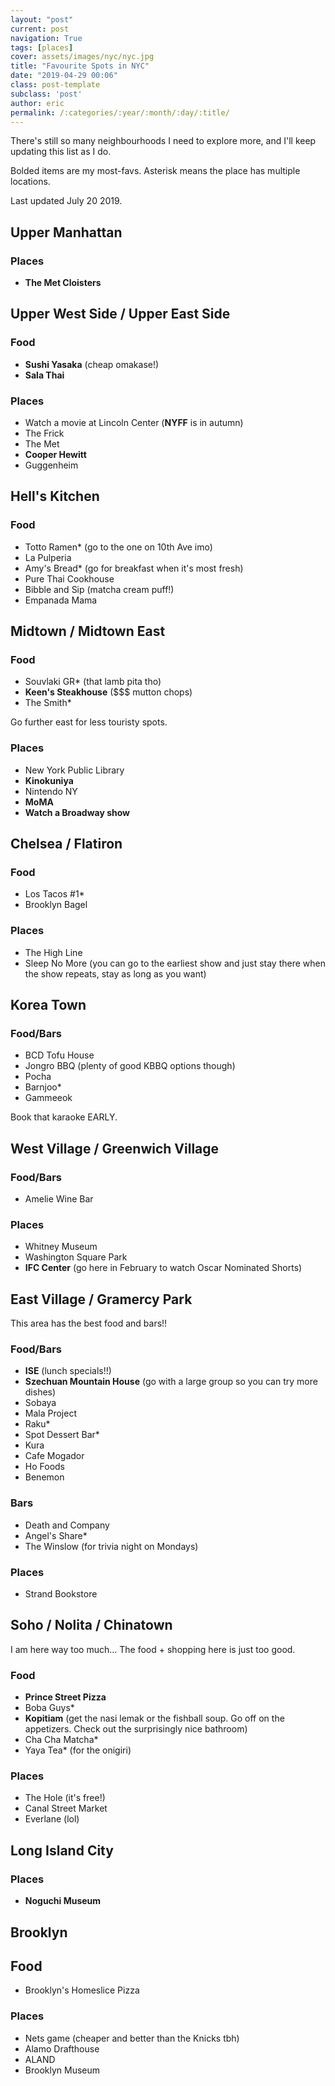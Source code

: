 ```yaml
---
layout: "post"
current: post
navigation: True
tags: [places]
cover: assets/images/nyc/nyc.jpg
title: "Favourite Spots in NYC"
date: "2019-04-29 00:06"
class: post-template
subclass: 'post'
author: eric
permalink: /:categories/:year/:month/:day/:title/
---
```


There's still so many neighbourhoods I need to explore more, and I'll keep updating this list as I do.

Bolded items are my most-favs. Asterisk means the place has multiple locations.

Last updated July 20 2019.

## Upper Manhattan

### Places
* **The Met Cloisters**

## Upper West Side / Upper East Side

### Food
* **Sushi Yasaka** (cheap omakase!)
* **Sala Thai**

### Places
* Watch a movie at Lincoln Center (**NYFF** is in autumn)
* The Frick
* The Met
* **Cooper Hewitt**
* Guggenheim

## Hell's Kitchen

### Food
* Totto Ramen* (go to the one on 10th Ave imo)
* La Pulperia
* Amy's Bread* (go for breakfast when it's most fresh)
* Pure Thai Cookhouse
* Bibble and Sip (matcha cream puff!)
* Empanada Mama

## Midtown / Midtown East

### Food
* Souvlaki GR* (that lamb pita tho)
* **Keen's Steakhouse** ($$$ mutton chops)
* The Smith*

Go further east for less touristy spots.

### Places
* New York Public Library
* **Kinokuniya**
* Nintendo NY
* **MoMA**
* **Watch a Broadway show**

## Chelsea / Flatiron

### Food
* Los Tacos #1*
* Brooklyn Bagel

### Places
* The High Line
* Sleep No More (you can go to the earliest show and just stay there when the show repeats, stay as long as you want)

## Korea Town

### Food/Bars
* BCD Tofu House
* Jongro BBQ (plenty of good KBBQ options though)
* Pocha
* Barnjoo*
* Gammeeok

Book that karaoke EARLY.

## West Village / Greenwich Village

### Food/Bars
* Amelie Wine Bar

### Places
* Whitney Museum
* Washington Square Park
* **IFC Center** (go here in February to watch Oscar Nominated Shorts)

## East Village / Gramercy Park

This area has the best food and bars!!

### Food/Bars
* **ISE** (lunch specials!!)
* **Szechuan Mountain House** (go with a large group so you can try more dishes)
* Sobaya
* Mala Project
* Raku*
* Spot Dessert Bar*
* Kura
* Cafe Mogador
* Ho Foods
* Benemon

### Bars
* Death and Company
* Angel's Share*
* The Winslow (for trivia night on Mondays)

### Places
* Strand Bookstore

## Soho / Nolita / Chinatown

I am here way too much... The food + shopping here is just too good.

### Food
* **Prince Street Pizza**
* Boba Guys*
* **Kopitiam** (get the nasi lemak or the fishball soup. Go off on the appetizers. Check out the surprisingly nice bathroom)
* Cha Cha Matcha*
* Yaya Tea* (for the onigiri)

### Places
* The Hole (it's free!)
* Canal Street Market
* Everlane (lol)

## Long Island City

### Places
* **Noguchi Museum**

## Brooklyn

## Food
* Brooklyn's Homeslice Pizza

### Places
* Nets game (cheaper and better than the Knicks tbh)
* Alamo Drafthouse
* ALAND
* Brooklyn Museum
